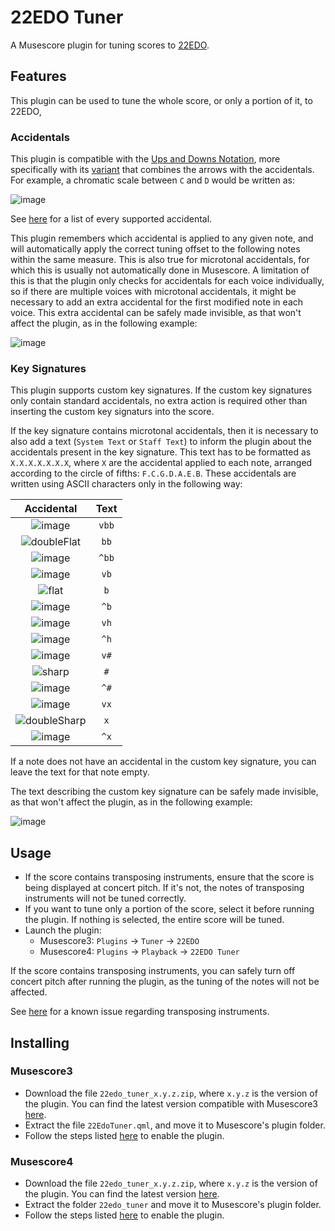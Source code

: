 # 22EDO Tuner
A Musescore plugin for tuning scores to [22EDO](https://en.xen.wiki/w/22edo).


## Features
This plugin can be used to tune the whole score, or only a portion of it, to 22EDO,

### Accidentals

This plugin is compatible with the [Ups and Downs Notation](https://en.xen.wiki/w/22edo#Ups_and_Downs_Notation), more specifically with its [variant](https://en.xen.wiki/w/Alternative_symbols_for_ups_and_downs_notation#Sharp-3) that combines the arrows with the accidentals.  For example, a chromatic scale between `C` and `D` would be written as:

![image](https://github.com/looptailG/musescore-22edo-tuner/assets/99362337/baf955eb-6bee-4f99-80e2-a97f7f19d70e)

See [here](https://github.com/looptailG/musescore-22edo-tuner/wiki/Supported-Accidentals) for a list of every supported accidental.

This plugin remembers which accidental is applied to any given note, and will automatically apply the correct tuning offset to the following notes within the same measure.  This is also true for microtonal accidentals, for which this is usually not automatically done in Musescore.  A limitation of this is that the plugin only checks for accidentals for each voice individually, so if there are multiple voices with microtonal accidentals, it might be necessary to add an extra accidental for the first modified note in each voice.  This extra accidental can be safely made invisible, as that won't affect the plugin, as in the following example:

![image](https://github.com/looptailG/musescore-22edo-tuner/assets/99362337/7f5c20c8-6a68-441a-8294-45654d0678b0)

### Key Signatures

This plugin supports custom key signatures.  If the custom key signatures only contain standard accidentals, no extra action is required other than inserting the custom key signaturs into the score.

If the key signature contains microtonal accidentals, then it is necessary to also add a text (`System Text` or `Staff Text`) to inform the plugin about the accidentals present in the key signature.  This text has to be formatted as `X.X.X.X.X.X.X`, where `X` are the accidental applied to each note, arranged according to the circle of fifths: `F.C.G.D.A.E.B`.  These accidentals are written using ASCII characters only in the following way:

| Accidental | Text |
| :--------: | :--: |
| ![image](https://github.com/looptailG/musescore-22edo-tuner/assets/99362337/decf7f19-9781-4eaf-8ba1-fc5e0e800935) | `vbb` |
| ![doubleFlat](https://github.com/looptailG/musescore-31edo-tuner/assets/99362337/aed40ea1-31b3-4ce8-97a3-c737ec7dc51c) | `bb` |
| ![image](https://github.com/looptailG/musescore-22edo-tuner/assets/99362337/daad1af2-6a2c-4b10-9f03-98859544f15f) | `^bb` |
| ![image](https://github.com/looptailG/musescore-22edo-tuner/assets/99362337/6d9233ef-7a94-457f-bd70-5874868417a7) | `vb` |
| ![flat](https://github.com/looptailG/musescore-31edo-tuner/assets/99362337/5fe008de-b58c-4ad4-bec7-51449c2050f4) | `b` |
| ![image](https://github.com/looptailG/musescore-22edo-tuner/assets/99362337/03f057c6-de5d-410d-ab16-c4a3017b76f4) | `^b` |
| ![image](https://github.com/looptailG/musescore-22edo-tuner/assets/99362337/ad058fc6-47a8-4869-84b0-15ab08024798) | `vh` |
| ![image](https://github.com/looptailG/musescore-22edo-tuner/assets/99362337/c34427a9-1906-4849-93fa-f68e8ab41927) | `^h` |
| ![image](https://github.com/looptailG/musescore-22edo-tuner/assets/99362337/a6f765af-29d3-4fc2-bad2-b69a418fce46) | `v#` |
| ![sharp](https://github.com/looptailG/musescore-31edo-tuner/assets/99362337/8d63ed6d-6495-4f73-a4f5-2c2dde707008) | `#` |
| ![image](https://github.com/looptailG/musescore-22edo-tuner/assets/99362337/bd1a9a12-56dc-4d79-bb8c-bb2f16a31a6a) | `^#` |
| ![image](https://github.com/looptailG/musescore-22edo-tuner/assets/99362337/431efcd1-2c59-4904-8cc9-658b3905b57c) | `vx` |
| ![doubleSharp](https://github.com/looptailG/musescore-31edo-tuner/assets/99362337/83bbb0e3-00e3-4ed6-b57d-ac679d757401) | `x` |
| ![image](https://github.com/looptailG/musescore-22edo-tuner/assets/99362337/415e1c1d-39b7-4295-92be-ff3391dcb1ea) | `^x` |

If a note does not have an accidental in the custom key signature, you can leave the text for that note empty.

The text describing the custom key signature can be safely made invisible, as that won't affect the plugin, as in the following example:

![image](https://github.com/looptailG/musescore-22edo-tuner/assets/99362337/dc6d7dbb-0295-46a1-9a7d-564d35ae03e2)


## Usage
- If the score contains transposing instruments, ensure that the score is being displayed at concert pitch.  If it's not, the notes of transposing instruments will not be tuned correctly.
- If you want to tune only a portion of the score, select it before running the plugin.  If nothing is selected, the entire score will be tuned.
- Launch the plugin:
  - Musescore3: <code>Plugins</code> → <code>Tuner</code> → <code>22EDO</code>
  - Musescore4: <code>Plugins</code> → <code>Playback</code> → <code>22EDO Tuner</code>

If the score contains transposing instruments, you can safely turn off concert pitch after running the plugin, as the tuning of the notes will not be affected.

See [here](https://github.com/looptailG/musescore-22edo-tuner/wiki/Known-Issues#incorrect-handling-of-microtonal-accidental-for-transposing-instruments) for a known issue regarding transposing instruments.


## Installing
### Musescore3
- Download the file <code>22edo_tuner_x.y.z.zip</code>, where <code>x.y.z</code> is the version of the plugin.  You can find the latest version compatible with Musescore3 [here](https://github.com/looptailG/musescore-22edo-tuner/releases/tag/v1.6.0).
- Extract the file `22EdoTuner.qml`, and move it to Musescore's plugin folder.
- Follow the steps listed [here](https://musescore.org/en/handbook/3/plugins#enable-disable) to enable the plugin.

### Musescore4
- Download the file <code>22edo_tuner_x.y.z.zip</code>, where <code>x.y.z</code> is the version of the plugin.  You can find the latest version [here](https://github.com/looptailG/musescore-22edo-tuner/releases/latest).
- Extract the folder `22edo_tuner` and move it to Musescore's plugin folder.
- Follow the steps listed [here](https://musescore.org/en/handbook/4/plugins#enable-disable) to enable the plugin.
